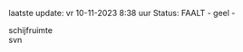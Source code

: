 laatste update: 
vr 10-11-2023  8:38   uur 
Status: FAALT - geel - 
<div class="service Y">schijfruimte</div><div class="service R">svn</div>